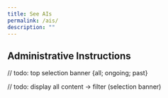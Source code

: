 ```yaml
---
title: See AIs
permalink: /ais/
description: ""
---
```


## Administrative Instructions
// todo: top selection banner {all; ongoing; past}

// todo: display all content -> filter (selection banner)


